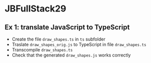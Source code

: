 # JBFullStack29

## Ex 1: translate JavaScript to TypeScript

- Create the file `draw_shapes.ts` in `ts` subfolder
- Traslate `draw_shapes_orig.js` to TypeScript in file `draw_shapes.ts`
- Transcompile `draw_shapes.ts`
- Check that the generated `draw_shapes.js` works correctly
